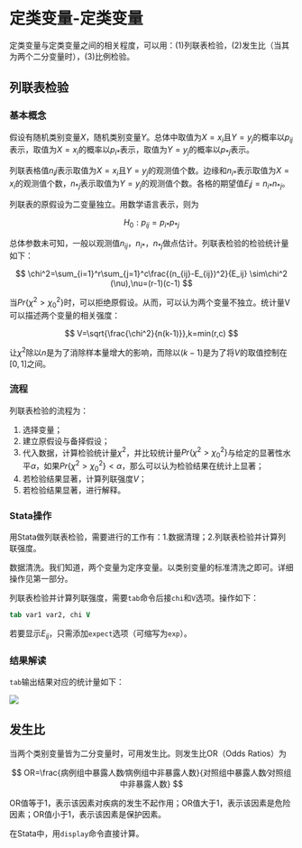 ﻿# 定类变量-定类变量

定类变量与定类变量之间的相关程度，可以用：(1)列联表检验，(2)发生比（当其为两个二分变量时），(3)比例检验。

## 列联表检验

### 基本概念

假设有随机类别变量$X$，随机类别变量$Y$。总体中取值为$X=x_i$且$Y=y_j$的概率以$p_{ij}$表示，取值为$X=x_i$的概率以$p_{i*}$表示，取值为$Y=y_j$的概率以$p_{*j}$表示。

列联表格值$n_ij$表示取值为$X=x_i$且$Y=y_j$的观测值个数。边缘和$n_{i*}$表示取值为$X=x_i$的观测值个数，$n_{*j}$表示取值为$Y=y_j$的观测值个数。各格的期望值$E_ij=n_{i*}n_{*j}$。

列联表的原假设为二变量独立。用数学语言表示，则为

$$
H_0:p_{ij}=p_{i*}p_{*j}
$$

总体参数未可知，一般以观测值$n_{ij}$，$n_{i*}$，$n_{*j}$做点估计。列联表检验的检验统计量如下：

$$
\chi^2=\sum_{i=1}^r\sum_{j=1}^c\frac{(n_{ij}-E_{ij})^2}{E_ij} \sim\chi^2 (\nu),\nu=(r-1)(c-1)
$$

当$Pr\{\chi^2>\chi_0^2\}$时，可以拒绝原假设。从而，可以认为两个变量不独立。统计量V可以描述两个变量的相关强度：

$$
V=\sqrt{\frac{\chi^2}{n(k-1)}},k=min(r,c)
$$

让$\chi^2$除以$n$是为了消除样本量增大的影响，而除以$(k-1)$是为了将$V$的取值控制在$[0,1]$之间。

### 流程

列联表检验的流程为：

1.  选择变量；
2.  建立原假设与备择假设；
3.  代入数据，计算检验统计量$\chi^2$，并比较统计量$Pr\{\chi^2>\chi_0^2\}$与给定的显著性水平$\alpha$，如果$Pr\{\chi^2>\chi_0^2\}<\alpha$，那么可以认为检验结果在统计上显著；
4.  若检验结果显著，计算列联强度$V$；
5.  若检验结果显著，进行解释。

### Stata操作

用Stata做列联表检验，需要进行的工作有：1.数据清理；2.列联表检验并计算列联强度。

数据清洗。我们知道，两个变量为定序变量。以类别变量的标准清洗之即可。详细操作见第一部分。

列联表检验并计算列联强度，需要`tab`命令后接`chi`和`V`选项。操作如下：

```stata
tab var1 var2, chi V
```

若要显示$E_{ij}$，只需添加`expect`选项（可缩写为`exp`）。

### 结果解读

`tab`输出结果对应的统计量如下：

![](https://media.hedaozi.com/docs/data-analysis-and-software-application/nominal-nominal-1.png)

## 发生比

当两个类别变量皆为二分变量时，可用发生比。则发生比OR（Odds Ratios）为

$$
OR=\frac{病例组中暴露人数⁄病例组中非暴露人数}{对照组中暴露人数⁄对照组中非暴露人数}
$$

OR值等于1，表示该因素对疾病的发生不起作用；OR值大于1，表示该因素是危险因素；OR值小于1，表示该因素是保护因素。

在Stata中，用`display`命令直接计算。
